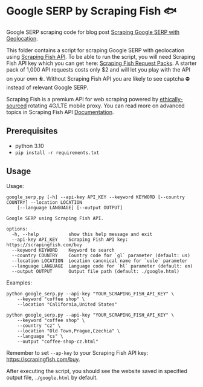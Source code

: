 # Google SERP by Scraping Fish 🐟

Google SERP scraping code for blog post [Scraping Google SERP with Geolocation](https://scrapingfish.com/blog/google-serp-geolocation).

This folder contains a script for scraping Google SERP with geolocation using [Scraping Fish API](https://scrapingfish.com).
To be able to run the script, you will need Scraping Fish API key which you can get here: [Scraping Fish Request Packs](https://scrapingfish.com/buy).
A starter pack of 1,000 API requests costs only $2 and will let you play with the API on your own ⛹️.
Without Scraping Fish API you are likely to see captcha ⛔️ instead of relevant Google SERP.

Scraping Fish is a premium API for web scraping powered by [ethically-sourced](https://scrapingfish.com/how-ips-for-web-scraping-are-sourced) rotating 4G/LTE mobile proxy.
You can read more on advanced topics in Scraping Fish API [Documentation](https://scrapingfish.com/docs/intro).

## Prerequisites

- python 3.10
- `pip install -r requirements.txt`

## Usage

Usage:

```
google_serp.py [-h] --api-key API_KEY --keyword KEYWORD [--country COUNTRY] --location LOCATION
    [--language LANGUAGE] [--output OUTPUT]

Google SERP using Scraping Fish API.

options:
  -h, --help           show this help message and exit
  --api-key API_KEY    Scraping Fish API key: https://scrapingfish.com/buy
  --keyword KEYWORD    Keyword to search
  --country COUNTRY    Country code for `gl` parameter (default: us)
  --location LOCATION  Location canonical name for `uule` parameter
  --language LANGUAGE  Language code for `hl` parameter (default: en)
  --output OUTPUT      Output file path (default: ./google.html)
```

Examples:

```
python google_serp.py --api-key "YOUR_SCRAPING_FISH_API_KEY" \
    --keyword "coffee shop" \
    --location "California,United States"
```

```
python google_serp.py --api-key "YOUR_SCRAPING_FISH_API_KEY" \
    --keyword "coffee shop" \
    --country "cz" \
    --location "Old Town,Prague,Czechia" \
    --language "cs" \
    --output "coffee-shop-cz.html"
```

Remember to set `--ap-key` to your Scraping Fish API key: https://scrapingfish.com/buy.

After executing the script, you should see the website saved in specified output file, `./google.html` by default.
